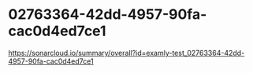 # 02763364-42dd-4957-90fa-cac0d4ed7ce1
https://sonarcloud.io/summary/overall?id=examly-test_02763364-42dd-4957-90fa-cac0d4ed7ce1
